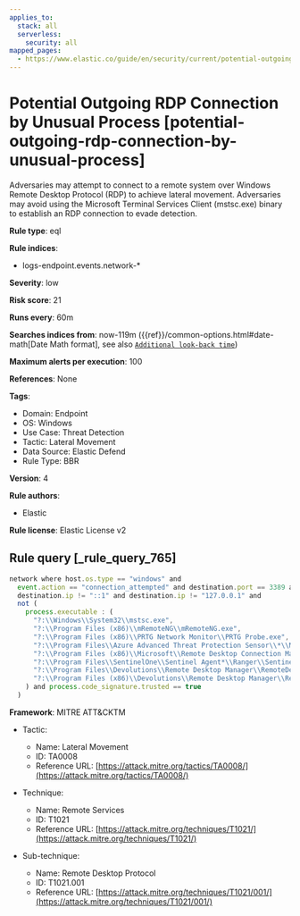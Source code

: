 ```yaml
---
applies_to:
  stack: all
  serverless:
    security: all
mapped_pages:
  - https://www.elastic.co/guide/en/security/current/potential-outgoing-rdp-connection-by-unusual-process.html
---
```


# Potential Outgoing RDP Connection by Unusual Process [potential-outgoing-rdp-connection-by-unusual-process]

Adversaries may attempt to connect to a remote system over Windows Remote Desktop Protocol (RDP) to achieve lateral movement. Adversaries may avoid using the Microsoft Terminal Services Client (mstsc.exe) binary to establish an RDP connection to evade detection.

**Rule type**: eql

**Rule indices**:

* logs-endpoint.events.network-*

**Severity**: low

**Risk score**: 21

**Runs every**: 60m

**Searches indices from**: now-119m ({{ref}}/common-options.html#date-math[Date Math format], see also [`Additional look-back time`](docs-content://solutions/security/detect-and-alert/create-detection-rule.md#rule-schedule))

**Maximum alerts per execution**: 100

**References**: None

**Tags**:

* Domain: Endpoint
* OS: Windows
* Use Case: Threat Detection
* Tactic: Lateral Movement
* Data Source: Elastic Defend
* Rule Type: BBR

**Version**: 4

**Rule authors**:

* Elastic

**Rule license**: Elastic License v2

## Rule query [_rule_query_765]

```js
network where host.os.type == "windows" and
  event.action == "connection_attempted" and destination.port == 3389 and
  destination.ip != "::1" and destination.ip != "127.0.0.1" and
  not (
    process.executable : (
      "?:\\Windows\\System32\\mstsc.exe",
      "?:\\Program Files (x86)\\mRemoteNG\\mRemoteNG.exe",
      "?:\\Program Files (x86)\\PRTG Network Monitor\\PRTG Probe.exe",
      "?:\\Program Files\\Azure Advanced Threat Protection Sensor\\*\\Microsoft.Tri.Sensor.exe",
      "?:\\Program Files (x86)\\Microsoft\\Remote Desktop Connection Manager\\RDCMan.exe",
      "?:\\Program Files\\SentinelOne\\Sentinel Agent*\\Ranger\\SentinelRanger.exe",
      "?:\\Program Files\\Devolutions\\Remote Desktop Manager\\RemoteDesktopManager.exe",
      "?:\\Program Files (x86)\\Devolutions\\Remote Desktop Manager\\RemoteDesktopManager.exe"
    ) and process.code_signature.trusted == true
  )
```

**Framework**: MITRE ATT&CKTM

* Tactic:

    * Name: Lateral Movement
    * ID: TA0008
    * Reference URL: [https://attack.mitre.org/tactics/TA0008/](https://attack.mitre.org/tactics/TA0008/)

* Technique:

    * Name: Remote Services
    * ID: T1021
    * Reference URL: [https://attack.mitre.org/techniques/T1021/](https://attack.mitre.org/techniques/T1021/)

* Sub-technique:

    * Name: Remote Desktop Protocol
    * ID: T1021.001
    * Reference URL: [https://attack.mitre.org/techniques/T1021/001/](https://attack.mitre.org/techniques/T1021/001/)



